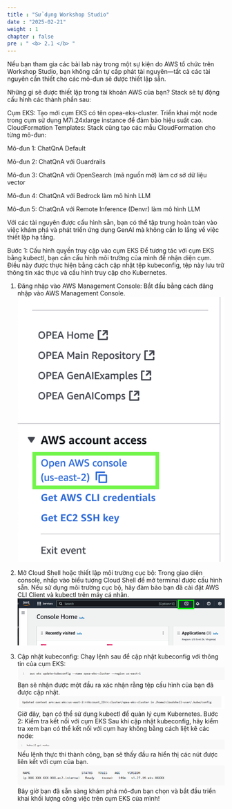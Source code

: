 ```yaml
---
title : "Sử dụng Workshop Studio"
date : "2025-02-21" 
weight : 1 
chapter : false
pre : " <b> 2.1 </b> "
---
```


Nếu bạn tham gia các bài lab này trong một sự kiện do AWS tổ chức trên Workshop Studio, bạn không cần tự cấp phát tài nguyên—tất cả các tài nguyên cần thiết cho các mô-đun sẽ được thiết lập sẵn.

Những gì sẽ được thiết lập trong tài khoản AWS của bạn?
Stack sẽ tự động cấu hình các thành phần sau:

Cụm EKS:
Tạo mới cụm EKS có tên opea-eks-cluster.
Triển khai một node trong cụm sử dụng M7i.24xlarge instance để đảm bảo hiệu suất cao.
CloudFormation Templates:
Stack cũng tạo các mẫu CloudFormation cho từng mô-đun:

Mô-đun 1: ChatQnA Default

Mô-đun 2: ChatQnA với Guardrails

Mô-đun 3: ChatQnA với OpenSearch (mã nguồn mở) làm cơ sở dữ liệu vector

Mô-đun 4: ChatQnA với Bedrock làm mô hình LLM

Mô-đun 5: ChatQnA với Remote Inference (Denvr) làm mô hình LLM

Với các tài nguyên được cấu hình sẵn, bạn có thể tập trung hoàn toàn vào việc khám phá và phát triển ứng dụng GenAI mà không cần lo lắng về việc thiết lập hạ tầng.

Bước 1: Cấu hình quyền truy cập vào cụm EKS
Để tương tác với cụm EKS bằng kubectl, bạn cần cấu hình môi trường của mình để nhận diện cụm. Điều này được thực hiện bằng cách cập nhật tệp kubeconfig, tệp này lưu trữ thông tin xác thực và cấu hình truy cập cho Kubernetes.

1. Đăng nhập vào AWS Management Console:
Bắt đầu bằng cách đăng nhập vào AWS Management Console.
![VPC](/static/images/2/image001.png)

2. Mở Cloud Shell hoặc thiết lập môi trường cục bộ:
Trong giao diện console, nhấp vào biểu tượng Cloud Shell để mở terminal được cấu hình sẵn.
Nếu sử dụng môi trường cục bộ, hãy đảm bảo bạn đã cài đặt AWS CLI Client và kubectl trên máy cá nhân.
![VPC](/static/images/2/image002.png)

3. Cập nhật kubeconfig:
Chạy lệnh sau để cập nhật kubeconfig với thông tin của cụm EKS:
![VPC](/static/images/2/image004.png)
Bạn sẽ nhận được một đầu ra xác nhận rằng tệp cấu hình của bạn đã được cập nhật.
![VPC](/static/images/2/image005.png)
Giờ đây, bạn có thể sử dụng kubectl để quản lý cụm Kubernetes.
Bước 2: Kiểm tra kết nối với cụm EKS
Sau khi cập nhật kubeconfig, hãy kiểm tra xem bạn có thể kết nối với cụm hay không bằng cách liệt kê các node:
![VPC](/static/images/2/image006.png)
Nếu lệnh thực thi thành công, bạn sẽ thấy đầu ra hiển thị các nút được liên kết với cụm của bạn.
![VPC](/static/images/2/image007.png)
Bây giờ bạn đã sẵn sàng khám phá mô-đun bạn chọn và bắt đầu triển khai khối lượng công việc trên cụm EKS của mình!
